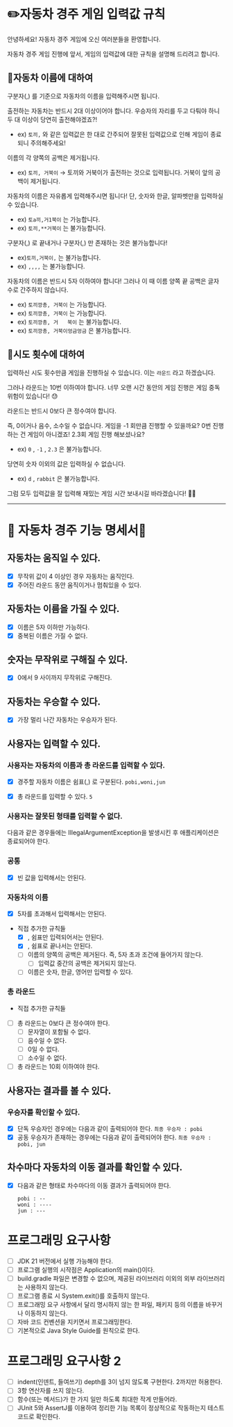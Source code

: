# ✏️자동차 경주 게임 입력값 규칙

안녕하세요! 자동차 경주 게임에 오신 여러분들을 환영합니다.

자동차 경주 게임 진행에 앞서, 게임의 입력값에 대한 규칙을 설명해 드리려고 합니다.

## 📝자동차 이름에 대하여

구분자(,) 를 기준으로 자동차의 이름을 입력해주시면 됩니다.

출전하는 자동차는 반드시 2대 이상이어야 합니다. 우승자의 자리를 두고 다퉈야 하니 두 대 이상이 당연히 출전해야겠죠?!

- ex) `토끼,` 와 같은 입력값은 한 대로 간주되어 잘못된 입력값으로 인해 게임이 종료되니 주의해주세요!

이름의 각 양쪽의 공백은 제거됩니다.

- ex) `토끼, 거북이` → 토끼와 거북이가 출전하는 것으로 입력됩니다. 거북이 앞의 공백이 제거됩니다.

자동차의 이름은 자유롭게 입력해주시면 됩니다! 단, 숫자와 한글, 알파벳만을 입력하실 수 있습니다.

- ex) `토a끼,거1북이` 는 가능합니다.
- ex) `토끼,**거북이` 는 불가능합니다.

구분자(,) 로 끝내거나 구분자(,) 만 존재하는 것은 불가능합니다!

- ex)`토끼,거북이,` 는 불가능합니다.
- ex) `,,,,` 는 불가능합니다.

자동차의 이름은 반드시 5자 이하여야 합니다! 그러나 이 때 이름 양쪽 끝 공백은 글자 수로 간주하지 않습니다.

- ex) `토끼깡총, 거북이` 는 가능합니다.
- ex) `토끼깡총, 거북이`          는 가능합니다.
- ex) `토끼깡총, 거   북이` 는 불가능합니다.
- ex) `토끼깡총, 거북이엉금엉금` 은 불가능합니다.

## 📝시도 횟수에 대하여

입력하신 시도 횟수만큼 게임을 진행하실 수 있습니다. 이는 `라운드` 라고 하겠습니다.

그러나 라운드는 10번 이하여야 합니다. 너무 오랜 시간 동안의 게임 진행은 게임 중독 위험이 있습니다! 😓

라운드는 반드시 0보다 큰 정수여야 합니다.

즉, 0이거나 음수, 소수일 수 없습니다. 게임을 -1 회만큼 진행할 수 있을까요? 0번 진행하는 건 게임이 아니겠죠! 2.3회 게임 진행 해보셨나요?

- ex) `0` , `-1` , `2.3` 은 불가능합니다.

당연히 숫자 이외의 값은 입력하실 수 없습니다.

- ex) `d` , `rabbit` 은 불가능합니다.

그럼 모두 입력값을 잘 입력해 재밌는 게임 시간 보내시길 바라겠습니다! 🙇🏻

---

# 🚗 자동차 경주 기능 명세서💭

## 자동차는 움직일 수 있다.

- [x] 무작위 값이 4 이상인 경우 자동차는 움직인다.
- [x] 주어진 라운드 동안 움직이거나 멈춰있을 수 있다.

## 자동차는 이름을 가질 수 있다.

- [x] 이름은 5자 이하만 가능하다.
- [x] 중복된 이름은 가질 수 없다.

## 숫자는 무작위로 구해질 수 있다.

- [x] 0에서 9 사이까지 무작위로 구해진다.

## 자동차는 우승할 수 있다.

- [x] 가장 멀리 나간 자동차는 우승자가 된다.

## 사용자는 입력할 수 있다.

### 사용자는 자동차의 이름과 총 라운드를 입력할 수 있다.

- [x] 경주할 자동차 이름은 쉼표(,) 로 구분된다.
  ```pobi,woni,jun```

- [x] 총 라운드를 입력할 수 있다.
  ```5```

### 사용자는 잘못된 형태를 입력할 수 없다.

다음과 같은 경우들에는 IllegalArgumentException을 발생시킨 후 애플리케이션은 종료되어야 한다.

### 공통

- [x] 빈 값을 입력해서는 안된다.

### 자동차의 이름

- [x] 5자를 초과해서 입력해서는 안된다.

- 직접 추가한 규칙들
    - [x] , 쉼표만 입력되어서는 안된다.
    - [x] , 쉼표로 끝나서는 안된다.
    - [ ] 이름의 양쪽의 공백은 제거된다. 즉, 5자 초과 조건에 들어가지 않는다.
        - [ ] 입력값 중간의 공백은 제거되지 않는다.
    - [ ] 이름은 숫자, 한글, 영어만 입력할 수 있다.

### 총 라운드

- 직접 추가한 규칙들
- [ ] 총 라운드는 0보다 큰 정수여야 한다.
    - [ ] 문자열이 포함될 수 없다.
    - [ ] 음수일 수 없다.
    - [ ] 0일 수 없다.
    - [ ] 소수일 수 없다.
- [ ] 총 라운드는 10회 이하여야 한다.

## 사용자는 결과를 볼 수 있다.

### 우승자를 확인할 수 있다.

- [x] 단독 우승자인 경우에는 다음과 같이 출력되어야 한다.
  ```최종 우승자 : pobi```
- [x] 공동 우승자가 존재하는 경우에는 다음과 같이 출력되어야 한다.
  ```최종 우승자 : pobi, jun```

## 차수마다 자동차의 이동 결과를 확인할 수 있다.

- [x] 다음과 같은 형태로 차수마다의 이동 결과가 출력되어야 한다.
  ```
  pobi : --
  woni : ----
  jun : ---
  ```

# 프로그래밍 요구사항

- [ ] JDK 21 버전에서 실행 가능해야 한다.
- [ ] 프로그램 실행의 시작점은 Application의 main()이다.
- [ ] build.gradle 파일은 변경할 수 없으며, 제공된 라이브러리 이외의 외부 라이브러리는 사용하지 않는다.
- [ ] 프로그램 종료 시 System.exit()를 호출하지 않는다.
- [ ] 프로그래밍 요구 사항에서 달리 명시하지 않는 한 파일, 패키지 등의 이름을 바꾸거나 이동하지 않는다.
- [ ] 자바 코드 컨벤션을 지키면서 프로그래밍한다.
- [ ] 기본적으로 Java Style Guide를 원칙으로 한다.

# 프로그래밍 요구사항 2

- [ ] indent(인덴트, 들여쓰기) depth를 3이 넘지 않도록 구현한다. 2까지만 허용한다.
- [ ] 3항 연산자를 쓰지 않는다.
- [ ] 함수(또는 메서드)가 한 가지 일만 하도록 최대한 작게 만들어라.
- [ ] JUnit 5와 AssertJ를 이용하여 정리한 기능 목록이 정상적으로 작동하는지 테스트 코드로 확인한다.
